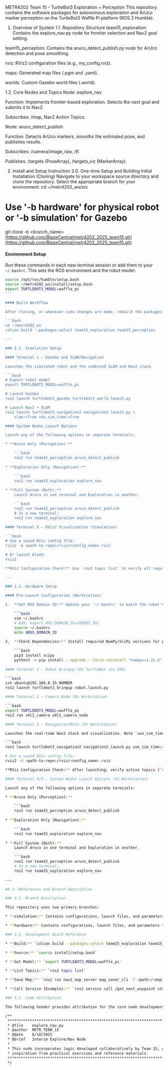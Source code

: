 METR4202 Team 15 – TurtleBot3 Exploration + Perception
This repository contains the software packages for autonomous exploration and ArUco marker perception on the TurtleBot3 Waffle Pi platform (ROS 2 Humble).

1. Overview of System
1.1. Repository Structure
team15_exploration: Contains the explore_nav.py node for frontier selection and Nav2 goal setting.

team15_perception: Contains the aruco_detect_publish.py node for ArUco detection and pose smoothing.

rviz: RViz2 configuration files (e.g., my_config.rviz).

maps: Generated map files (.pgm and .yaml).

worlds: Custom Gazebo world files (.world).

1.2. Core Nodes and Topics
Node: explore_nav

Function: Implements frontier-based exploration. Selects the next goal and submits it to Nav2.

Subscribes: /map, Nav2 Action Topics.

Node: aruco_detect_publish

Function: Detects ArUco markers, smooths the estimated pose, and publishes results.

Subscribes: /camera/image_raw, /tf.

Publishes: /targets (PoseArray), /targets_viz (MarkerArray).

2. Install and Setup Instruction
2.0. One-time Setup and Building
Initial Installation (Cloning)
Navigate to your workspace source directory and clone the repository. Select the appropriate branch for your environment:
cd ~/metr4202_ws/src
# Use '-b hardware' for physical robot or '-b simulation' for Gazebo
git clone -b <branch_name> [https://github.com/BlazeCentral/metr4202_2025_team15.git](https://github.com/BlazeCentral/metr4202_2025_team15.git)

#### Environment Setup

Run these commands in each new terminal session or add them to your `~/.bashrc`. This sets the ROS environment and the robot model:

```bash
source /opt/ros/humble/setup.bash
source ~/metr4202_ws/install/setup.bash
export TURTLEBOT3_MODEL=waffle_pi
'''

#### Build Workflow

After cloning, or whenever code changes are made, rebuild the packages:

```bash
cd ~/metr4202_ws
colcon build --packages-select team15_exploration team15_perception

---

### 2.1. Simulation Setup

#### Terminal 1 — Gazebo and SLAM/Navigation

Launches the simulated robot and the combined SLAM and Nav2 stack.

```bash
# Export robot model
export TURTLEBOT3_MODEL=waffle_pi

# Launch Gazebo
ros2 launch turtlebot3_gazebo turtlebot3_world.launch.py

# Launch Nav2 + SLAM
ros2 launch turtlebot3_navigation2 navigation2.launch.py \
    slam:=True use_sim_time:=True

#### System Nodes Launch Options

Launch any of the following options in separate terminals:

* **Aruco Only (Perception):**

    ```bash
    ros2 run team15_perception aruco_detect_publish
    
* **Exploration Only (Navigation):**

    ```bash
    ros2 run team15_exploration explore_nav
    
* **Full System (Both):**
    Launch Aruco in one terminal and Exploration in another.

    ```bash
    ros2 run team15_perception aruco_detect_publish
    # In a new terminal:
    ros2 run team15_exploration explore_nav
    
#### Terminal X — RViz2 Visualization (Simulation)

```bash
# Use a saved RViz config file:
rviz2 -d <path-to-repo>/rviz/<config_name>.rviz

# Or launch blank:
rviz2

**RViz Configuration Check:** Use `ros2 topic list` to verify all required topics (`/map`, `/tf`, `/scan`) are active. In the RViz interface, add displays for `Map`, `RobotModel`, `LaserScan`, `/targets_viz` (if Aruco is running), and any frontier visualization topics.

---

### 2.2. Hardware Setup

#### Pre-Launch Configuration (Workstation)

1.  **Set ROS Domain ID:** Update your `~/.bashrc` to match the robot's ID.

    ```bash
    vim ~/.bashrc
    # Add: export ROS_DOMAIN_ID={ROBOT_ID}
    source ~/.bashrc
    echo $ROS_DOMAIN_ID
    
2.  **Check Dependencies:** Install required NumPy/SciPy versions for perception.

    ```bash
    pip3 install scipy
    python3 -m pip install --upgrade --force-reinstall "numpy==1.21.5" "scipy==1.8.0"
    
#### Terminal 1 — Robot Bringup (On TurtleBot via SSH)

```bash
ssh ubuntu@192.168.8.ID_NUMBER
ros2 launch turtlebot3_bringup robot.launch.py

#### Terminal 2 — Camera Node (On Workstation)

```bash
export TURTLEBOT3_MODEL=waffle_pi
ros2 run v4l2_camera v4l2_camera_node

#### Terminal 3 — Navigation/RViz (On Workstation)

Launches the real-time Nav2 stack and visualization. Note `use_sim_time:=False` for hardware.

```bash
ros2 launch turtlebot3_navigation2 navigation2.launch.py use_sim_time:=False slam:=True

# Use a saved RViz config file:
rviz2 -d <path-to-repo>/rviz/<config_name>.rviz

**RViz Configuration Check:** After launching, verify active topics (`ros2 topic list`). In RViz, confirm the map, robot, and visualization topics (especially `/targets_viz` for Aruco) are correctly added and displaying data.

#### Terminal 4/5 — System Nodes Launch Options (On Workstation)

Launch any of the following options in separate terminals:

* **Aruco Only (Perception):**

    ```bash
    ros2 run team15_perception aruco_detect_publish
    
* **Exploration Only (Navigation):**

    ```bash
    ros2 run team15_exploration explore_nav
    
* **Full System (Both):**
    Launch Aruco in one terminal and Exploration in another.

    ```bash
    ros2 run team15_perception aruco_detect_publish
    # In a new terminal:
    ros2 run team15_exploration explore_nav
    
---

## 3. References and Branch Description

### 3.1. Branch Description

This repository uses two primary branches:

* **simulation:** Contains configurations, launch files, and parameters optimized for the Gazebo environment and simulated time (`use_sim_time:=True`).

* **hardware:** Contains configurations, launch files, and parameters tailored for the physical TurtleBot3 robot, including real-time settings (`use_sim_time:=False`) and hardware driver dependencies.

### 3.2. Development Quick Reference

* **Build:** `colcon build --packages-select team15_exploration team15_perception`

* **Source:** `source install/setup.bash`

* **Set Model:** `export TURTLEBOT3_MODEL=waffle_pi`

* **List Topics:** `ros2 topic list`

* **Save Map:** `ros2 run nav2_map_server map_saver_cli -f <path>/<map_name>`

* **Call Service (Example):** `ros2 service call /get_next_waypoint std_srvs/srv/Trigger "{}"`

### 3.3. Code Attribution

The following header provides attribution for the core node development:

/**
 ******************************************************************************
 * @file    explore_nav.py
 * @author  METR_TEAM_15
 * @date    6/10/2025
 * @brief   Interim Explore/Nav Node
 *
 * This node incorporates logic developed collaboratively by Team 15, drawing
 * inspiration from practical exercises and reference materials.
 ******************************************************************************
 */
